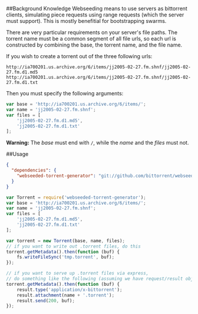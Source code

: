 ##Background Knowledge
Webseeding means to use servers as bittorrent clients, simulating piece requests using range requests (which the server must support). This is mostly benefitial for bootstrapping swarms.

There are very particular requirements on your server's file paths. The torrent name must be a common segment of all file urls, so each url is constructed by combining the base, the torrent name, and the file name.

If you wish to create a torrent out of the three following urls:
```
http://ia700201.us.archive.org/6/items/jj2005-02-27.fm.shnf/jj2005-02-27.fm.d1.md5
http://ia700201.us.archive.org/6/items/jj2005-02-27.fm.shnf/jj2005-02-27.fm.d1.txt
```
Then you must specify the following arguments:
```js
var base = 'http://ia700201.us.archive.org/6/items/';
var name = 'jj2005-02-27.fm.shnf';
var files = [
    'jj2005-02-27.fm.d1.md5',
    'jj2005-02-27.fm.d1.txt'
];
```
__Warning:__ The *base* must end with ```/```, while the *name* and the *files* must not.

##Usage
```json
{
  "dependencies": {
    "webseeded-torrent-generator": "git://github.com/bittorrent/webseeded-torrent-generator.git"
  }
}
```

```js
var Torrent = require('webseeded-torrent-generator');
var base = 'http://ia700201.us.archive.org/6/items/';
var name = 'jj2005-02-27.fm.shnf';
var files = [
    'jj2005-02-27.fm.d1.md5',
    'jj2005-02-27.fm.d1.txt'
];

var torrent = new Torrent(base, name, files);
// if you want to write out .torrent files, do this
torrent.getMetadata().then(function (buf) {
    fs.writeFileSync('tmp.torrent', buf);
});

// if you want to serve up .torrent files via express,
// do something like the following (assuming we have request/result objects)
torrent.getMetadata().then(function (buf) {
    result.type('application/x-bittorrent');
    result.attachment(name + '.torrent');
    result.send(200, buf);
});
```

